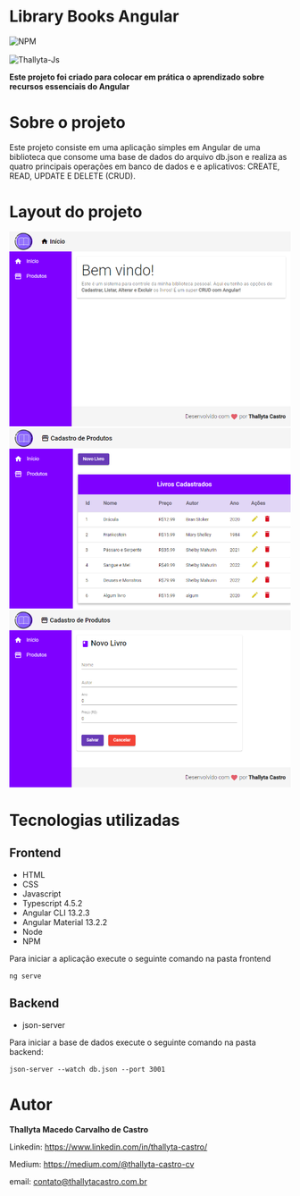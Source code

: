 # Library Books Angular
![NPM](https://img.shields.io/npm/l/react)

<img align="center" alt="Thallyta-Js" height="200" width="300" src="https://cdn.jsdelivr.net/gh/devicons/devicon/icons/angularjs/angularjs-original-wordmark.svg" />

<b> Este projeto foi criado para colocar em prática o aprendizado sobre recursos essenciais do Angular </b>

# Sobre o projeto
Este projeto consiste em uma aplicação simples em Angular de uma biblioteca que consome uma base de dados do arquivo db.json e realiza as quatro principais operações em banco de dados e 
e aplicativos: CREATE, READ, UPDATE E DELETE (CRUD). 

# Layout do projeto

![Home](1.png)
![Lista de Filmes](2.png)
![Carrinho](3.png)

# Tecnologias utilizadas
## Frontend

* HTML
* CSS 
* Javascript
* Typescript 4.5.2
* Angular CLI 13.2.3
* Angular Material 13.2.2
* Node
* NPM

Para iniciar a aplicação execute o seguinte comando na pasta frontend

```shell script
ng serve
```

## Backend

* json-server

Para iniciar a base de dados execute o seguinte comando na pasta backend: 

```shell script
json-server --watch db.json --port 3001
```


# Autor
<b>Thallyta Macedo Carvalho de Castro</b>

Linkedin: https://www.linkedin.com/in/thallyta-castro/

Medium: https://medium.com/@thallyta-castro-cv

email: contato@thallytacastro.com.br
